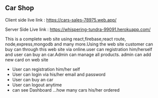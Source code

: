 ## Car Shop 

Client side live link : https://cars-sales-78975.web.app/

Server Side Live link : https://whispering-tundra-99091.herokuapp.com/



This is a complete web site using react,firebase,react route, node,express,mongodb and many more.Using the web site customer can buy can through this web site via online.user can registration him/herself and user can buy an car.Admin can manage all products.
admin can add new card on web site


* User can registration him/her self
* User can login via his/her email and password
* User can buy an car
* User can logout anytime
* can see Dashboard ...how many cars his/her ordered